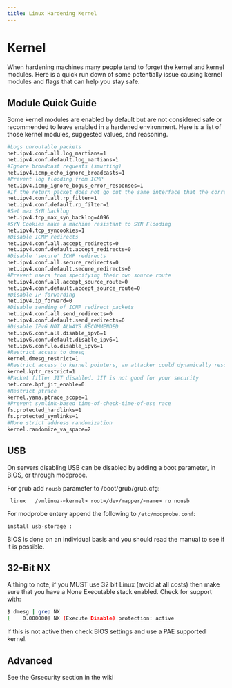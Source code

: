 ```yaml
---
title: Linux Hardening Kernel
---
```

# Kernel
When hardening machines many people tend to forget the kernel and kernel modules. Here is a quick run down of some potentially issue causing kernel modules and flags that can help you stay safe.

## Module Quick Guide
Some kernel modules are enabled by default but are not considered safe or recommended to leave enabled in a hardened environment. Here is a list of those kernel modules, suggested values, and reasoning.

``` bash
#Logs unroutable packets
net.ipv4.conf.all.log_martians=1
net.ipv4.conf.default.log_martians=1
#Ignore broadcast requests (smurfing)
net.ipv4.icmp_echo_ignore_broadcasts=1
#Prevent log flooding from ICMP
net.ipv4.icmp_ignore_bogus_error_responses=1
#If the return packet does not go out the same interface that the corresponding source packet came from, the packet is dropped. NOT ALWAYS RECOMMENDED
net.ipv4.conf.all.rp_filter=1
net.ipv4.conf.default.rp_filter=1
#Set max SYN backlog
net.ipv4.tcp_max_syn_backlog=4096
#SYN Cookies make a machine resistant to SYN Flooding
net.ipv4.tcp_syncookies=1
#Disable ICMP redirects
net.ipv4.conf.all.accept_redirects=0
net.ipv4.conf.default.accept_redirects=0
#Disable 'secure' ICMP redirects
net.ipv4.conf.all.secure_redirects=0
net.ipv4.conf.default.secure_redirects=0
#Prevent users from specifying their own source route
net.ipv4.conf.all.accept_source_route=0
net.ipv4.conf.default.accept_source_route=0
#Disable IP forwarding
net.ipv4.ip_forward=0
#Disable sending of ICMP redirect packets
net.ipv4.conf.all.send_redirects=0
net.ipv4.conf.default.send_redirects=0
#Disable IPv6 NOT ALWAYS RECOMMENDED
net.ipv6.conf.all.disable_ipv6=1
net.ipv6.conf.default.disable_ipv6=1
net.ipv6.conf.lo.disable_ipv6=1
#Restrict access to dmesg
kernel.dmesg_restrict=1
#Restrict access to kernel pointers, an attacker could dynamically resolve addresses based on those pointers
kernel.kptr_restrict=1
#Packet filter JIT disabled. JIT is not good for your security
net.core.bpf_jit_enable=0
#Restrict ptrace
kernel.yama.ptrace_scope=1
#Prevent symlink-based time-of-check-time-of-use race
fs.protected_hardlinks=1
fs.protected_symlinks=1
#More strict address randomization
kernel.randomize_va_space=2
```

## USB
On servers disabling USB can be disabled by adding a boot parameter, in BIOS, or through modprobe.

For grub add `nousb` parameter to /boot/grub/grub.cfg:

```
 linux   /vmlinuz-<kernel> root=/dev/mapper/<name> ro nousb
```

For modprobe entery append the following to `/etc/modprobe.conf`:

```
install usb-storage :
```

BIOS is done on an individual basis and you should read the manual to see if it is possible.

## 32-Bit NX
A thing to note, if you MUST use 32 bit Linux (avoid at all costs) then make sure that you have a None Executable stack enabled. Check for support with:

``` bash
$ dmesg | grep NX
[    0.000000] NX (Execute Disable) protection: active
```
If this is not active then check BIOS settings and use a PAE supported kernel.

## Advanced
See the Grsecurity section in the wiki
